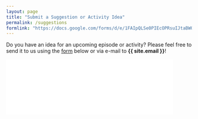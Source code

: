 ```yaml
---
layout: page
title: "Submit a Suggestion or Activity Idea"
permalink: /suggestions
formlink: "https://docs.google.com/forms/d/e/1FAIpQLSe0PIEcOPRsuIJtaBWOI_erow8vuqXVCbkwn2rEqMQbNZm8wQ/viewform?embedded=true"
---
```


Do you have an idea for an upcoming episode or activity?  Please feel free to send it to us using the <a href="{{ page.formlink }}">form</a> below or via e-mail to <strong>{{ site.email }}</strong>!

<iframe src="{{ page.formlink }}" width="90%" frameborder="0" marginheight="0" marginwidth="0" style="flex-grow: 1;">Loading…</iframe>